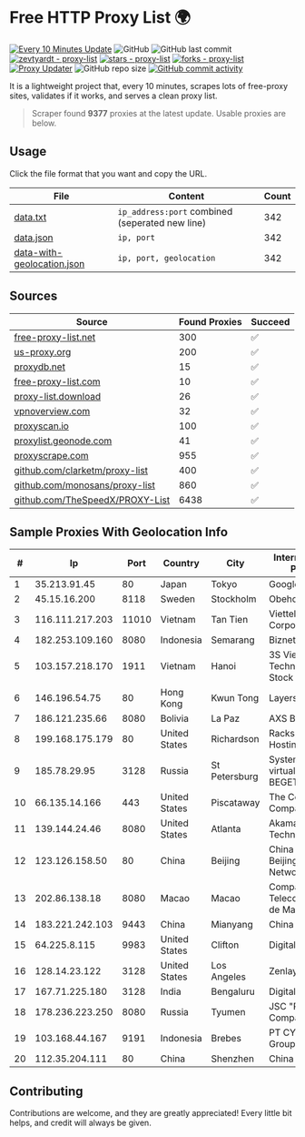 
# Free HTTP Proxy List 🌍

[![Every 10 Minutes Update](https://github.com/mertguvencli/http-proxy-list/actions/workflows/main.yml/badge.svg?branch=main)](https://github.com/mertguvencli/http-proxy-list/actions/workflows/main.yml)
![GitHub](https://img.shields.io/github/license/mertguvencli/http-proxy-list)
![GitHub last commit](https://img.shields.io/github/last-commit/mertguvencli/http-proxy-list)
[![zevtyardt - proxy-list](https://img.shields.io/static/v1?label=zevtyardt&message=proxy-list&color=blue&logo=github)](https://github.com/zevtyardt/proxy-list "Go to GitHub repo")
[![stars - proxy-list](https://img.shields.io/github/stars/zevtyardt/proxy-list?style=social)](https://github.com/zevtyardt/proxy-list)
[![forks - proxy-list](https://img.shields.io/github/forks/zevtyardt/proxy-list?style=social)](https://github.com/zevtyardt/proxy-list)
[![Proxy Updater](https://github.com/zevtyardt/proxy-list/workflows/Proxy%20Updater/badge.svg)](https://github.com/zevtyardt/proxy-list/actions?query=workflow:"Proxy+Updater")
![GitHub repo size](https://img.shields.io/github/repo-size/zevtyardt/proxy-list)
[![GitHub commit activity](https://img.shields.io/github/commit-activity/m/zevtyardt/proxy-list?logo=commits)](https://github.com/zevtyardt/proxy-list/commits/main)

It is a lightweight project that, every 10 minutes, scrapes lots of free-proxy sites, validates if it works, and serves a clean proxy list.

> Scraper found **9377** proxies at the latest update. Usable proxies are below.

## Usage

Click the file format that you want and copy the URL.

|File|Content|Count|
|----|-------|-----|
|[data.txt](https://raw.githubusercontent.com/mertguvencli/http-proxy-list/main/proxy-list/data.txt)|`ip_address:port` combined (seperated new line)|342|
|[data.json](https://raw.githubusercontent.com/mertguvencli/http-proxy-list/main/proxy-list/data.json)|`ip, port`|342|
|[data-with-geolocation.json](https://raw.githubusercontent.com/mertguvencli/http-proxy-list/main/proxy-list/data-with-geolocation.json)|`ip, port, geolocation`|342|

## Sources

|Source|Found Proxies|Succeed|
|------|-------------|-------|
|[free-proxy-list.net](https://free-proxy-list.net)|300|✅|
|[us-proxy.org](https://www.us-proxy.org)|200|✅|
|[proxydb.net](http://proxydb.net)|15|✅|
|[free-proxy-list.com](https://free-proxy-list.com/?page=&port=&type%5B%5D=http&type%5B%5D=https&up_time=0&search=Search)|10|✅|
|[proxy-list.download](https://www.proxy-list.download/HTTP)|26|✅|
|[vpnoverview.com](https://vpnoverview.com/privacy/anonymous-browsing/free-proxy-servers)|32|✅|
|[proxyscan.io](https://www.proxyscan.io)|100|✅|
|[proxylist.geonode.com](https://proxylist.geonode.com/api/proxy-list?limit=300&page=1&sort_by=lastChecked&sort_type=desc&protocols=http,https)|41|✅|
|[proxyscrape.com](https://api.proxyscrape.com/v2/?request=displayproxies&protocol=http&timeout=10000&country=all&ssl=all&anonymity=all)|955|✅|
|[github.com/clarketm/proxy-list](https://raw.githubusercontent.com/clarketm/proxy-list/master/proxy-list-raw.txt)|400|✅|
|[github.com/monosans/proxy-list](https://raw.githubusercontent.com/monosans/proxy-list/main/proxies/http.txt)|860|✅|
|[github.com/TheSpeedX/PROXY-List](https://raw.githubusercontent.com/TheSpeedX/PROXY-List/master/http.txt)|6438|✅|


## Sample Proxies With Geolocation Info

|#|Ip|Port|Country|City|Internet Service Provider|
|-|--|----|-------|----|-------------------------|
|1|35.213.91.45|80|Japan|Tokyo|Google LLC|
|2|45.15.16.200|8118|Sweden|Stockholm|Obehosting AB|
|3|116.111.217.203|11010|Vietnam|Tan Tien|Viettel Corporation|
|4|182.253.109.160|8080|Indonesia|Semarang|Biznet Metronet|
|5|103.157.218.170|1911|Vietnam|Hanoi|3S Viet Nam Technology Joint Stock Company|
|6|146.196.54.75|80|Hong Kong|Kwun Tong|Layerstack Limited|
|7|186.121.235.66|8080|Bolivia|La Paz|AXS Bolivia S. A.|
|8|199.168.175.179|80|United States|Richardson|Rackspace Hosting|
|9|185.78.29.95|3128|Russia|St Petersburg|System servers virtual hosting BEGET.RU|
|10|66.135.14.166|443|United States|Piscataway|The Constant Company, LLC|
|11|139.144.24.46|8080|United States|Atlanta|Akamai Technologies, Inc.|
|12|123.126.158.50|80|China|Beijing|China Unicom Beijing Province Network|
|13|202.86.138.18|8080|Macao|Macao|Companhia de Telecomunicacoes de Macau|
|14|183.221.242.103|9443|China|Mianyang|China Mobile|
|15|64.225.8.115|9983|United States|Clifton|DigitalOcean, LLC|
|16|128.14.23.122|3128|United States|Los Angeles|Zenlayer Inc|
|17|167.71.225.180|3128|India|Bengaluru|DigitalOcean, LLC|
|18|178.236.223.250|8080|Russia|Tyumen|JSC "Russian Company" LIR|
|19|103.168.44.167|9191|Indonesia|Brebes|PT CYB Media Group|
|20|112.35.204.111|80|China|Shenzhen|China Mobile|



## Contributing

Contributions are welcome, and they are greatly appreciated! Every
little bit helps, and credit will always be given.

